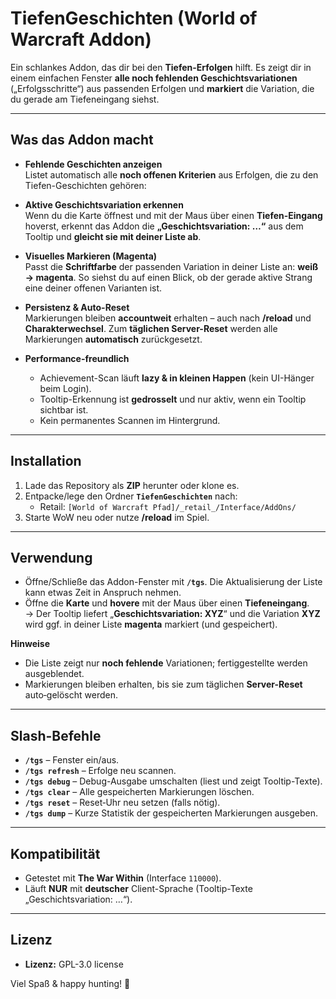 # TiefenGeschichten (World of Warcraft Addon)

Ein schlankes Addon, das dir bei den **Tiefen-Erfolgen** hilft. Es zeigt dir in einem einfachen Fenster **alle noch fehlenden Geschichtsvariationen** („Erfolgsschritte“) aus passenden Erfolgen und **markiert** die Variation, die du gerade am Tiefeneingang siehst.

---

## Was das Addon macht

- **Fehlende Geschichten anzeigen**  
  Listet automatisch alle **noch offenen Kriterien** aus Erfolgen, die zu den Tiefen-Geschichten gehören:

- **Aktive Geschichtsvariation erkennen**  
  Wenn du die Karte öffnest und mit der Maus über einen **Tiefen-Eingang** hoverst, erkennt das Addon die **„Geschichtsvariation: …“** aus dem Tooltip und **gleicht sie mit deiner Liste ab**.

- **Visuelles Markieren (Magenta)**  
  Passt die **Schriftfarbe** der passenden Variation in deiner Liste an: **weiß → magenta**. So siehst du auf einen Blick, ob der gerade aktive Strang eine deiner offenen Varianten ist.

- **Persistenz & Auto-Reset**  
  Markierungen bleiben **accountweit** erhalten – auch nach **/reload** und **Charakterwechsel**. Zum **täglichen Server-Reset** werden alle Markierungen **automatisch** zurückgesetzt.

- **Performance-freundlich**  
  - Achievement-Scan läuft **lazy & in kleinen Happen** (kein UI-Hänger beim Login).
  - Tooltip-Erkennung ist **gedrosselt** und nur aktiv, wenn ein Tooltip sichtbar ist.
  - Kein permanentes Scannen im Hintergrund.

---

## Installation

1. Lade das Repository als **ZIP** herunter oder klone es.
2. Entpacke/lege den Ordner **`TiefenGeschichten`** nach:
   - Retail: `[World of Warcraft Pfad]/_retail_/Interface/AddOns/`
3. Starte WoW neu oder nutze **/reload** im Spiel.

---

## Verwendung

- Öffne/Schließe das Addon-Fenster mit **`/tgs`**. Die Aktualisierung der Liste kann etwas Zeit in Anspruch nehmen.  
- Öffne die **Karte** und **hovere** mit der Maus über einen **Tiefeneingang**.  
  → Der Tooltip liefert „**Geschichtsvariation: XYZ**“ und die Variation **XYZ** wird ggf. in deiner Liste **magenta** markiert (und gespeichert).

**Hinweise**
- Die Liste zeigt nur **noch fehlende** Variationen; fertiggestellte werden ausgeblendet.
- Markierungen bleiben erhalten, bis sie zum täglichen **Server-Reset** auto‑gelöscht werden.

---

## Slash-Befehle

- **`/tgs`** – Fenster ein/aus.
- **`/tgs refresh`** – Erfolge neu scannen.
- **`/tgs debug`** – Debug-Ausgabe umschalten (liest und zeigt Tooltip-Texte).
- **`/tgs clear`** – Alle gespeicherten Markierungen löschen.
- **`/tgs reset`** – Reset‑Uhr neu setzen (falls nötig).
- **`/tgs dump`** – Kurze Statistik der gespeicherten Markierungen ausgeben.

---

## Kompatibilität

- Getestet mit **The War Within** (Interface `110000`).  
- Läuft **NUR** mit **deutscher** Client-Sprache (Tooltip-Texte „Geschichtsvariation: …“).

---

## Lizenz

- **Lizenz:** GPL-3.0 license 

Viel Spaß & happy hunting! 💜
